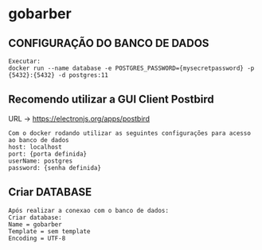 # gobarber

## CONFIGURAÇÃO DO BANCO DE DADOS
```
Executar:
docker run --name database -e POSTGRES_PASSWORD={mysecretpassword} -p {5432}:{5432} -d postgres:11
```
## Recomendo utilizar a GUI Client Postbird
URL -> https://electronjs.org/apps/postbird
```
Com o docker rodando utilizar as seguintes configurações para acesso ao banco de dados
host: localhost
port: {porta definida}
userName: postgres
password: {senha definida}
```

## Criar DATABASE
```
Após realizar a conexao com o banco de dados:
Criar database:
Name = gobarber
Template = sem template
Encoding = UTF-8
```